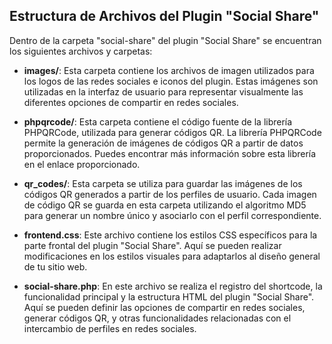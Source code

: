 ## Estructura de Archivos del Plugin "Social Share"

Dentro de la carpeta "social-share" del plugin "Social Share" se encuentran los siguientes archivos y carpetas:

- **images/**: Esta carpeta contiene los archivos de imagen utilizados para los logos de las redes sociales e iconos del plugin. Estas imágenes son utilizadas en la interfaz de usuario para representar visualmente las diferentes opciones de compartir en redes sociales.

- **phpqrcode/**: Esta carpeta contiene el código fuente de la librería PHPQRCode, utilizada para generar códigos QR. La librería PHPQRCode permite la generación de imágenes de códigos QR a partir de datos proporcionados. Puedes encontrar más información sobre esta librería en el enlace proporcionado.

- **qr_codes/**: Esta carpeta se utiliza para guardar las imágenes de los códigos QR generados a partir de los perfiles de usuario. Cada imagen de código QR se guarda en esta carpeta utilizando el algoritmo MD5 para generar un nombre único y asociarlo con el perfil correspondiente.

- **frontend.css**: Este archivo contiene los estilos CSS específicos para la parte frontal del plugin "Social Share". Aquí se pueden realizar modificaciones en los estilos visuales para adaptarlos al diseño general de tu sitio web.

- **social-share.php**: En este archivo se realiza el registro del shortcode, la funcionalidad principal y la estructura HTML del plugin "Social Share". Aquí se pueden definir las opciones de compartir en redes sociales, generar códigos QR, y otras funcionalidades relacionadas con el intercambio de perfiles en redes sociales.
